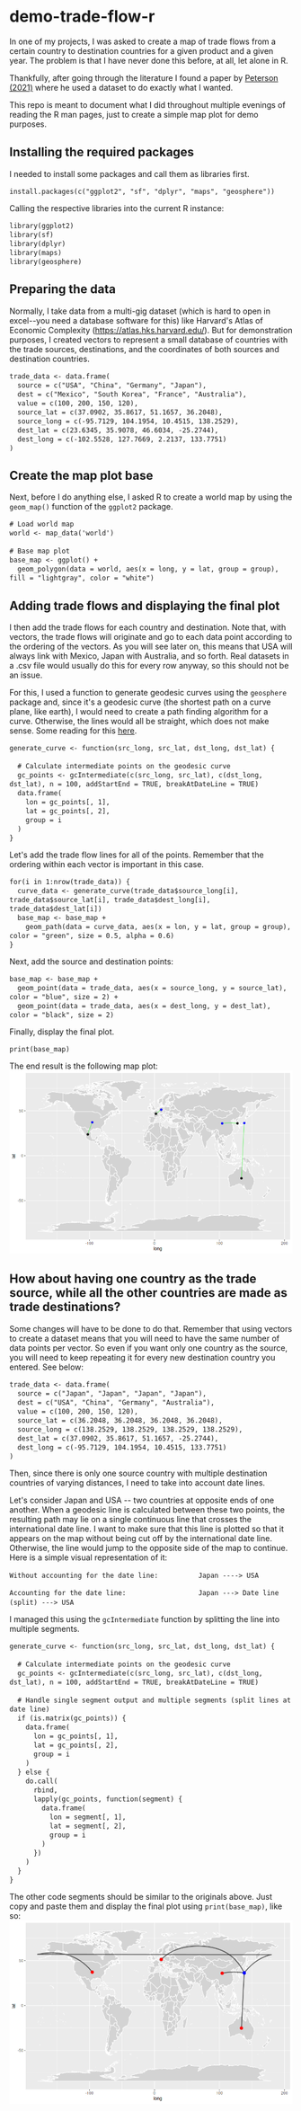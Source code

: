 # demo-trade-flow-r

In one of my projects, I was asked to create a map of trade flows from a certain country to destination countries for a given product and a given year. The problem is that I have never done this before, at all, let alone in R.

Thankfully, after going through the literature I found a paper by [Peterson (2021)](https://journals.sagepub.com/doi/abs/10.1177/00220027211014945) where he used a dataset to do exactly what I wanted.

This repo is meant to document what I did throughout multiple evenings of reading the R man pages, just to create a simple map plot for demo purposes.

## Installing the required packages
I needed to install some packages and call them as libraries first.

```
install.packages(c("ggplot2", "sf", "dplyr", "maps", "geosphere"))
```

Calling the respective libraries into the current R instance:
```
library(ggplot2)
library(sf)
library(dplyr)
library(maps)
library(geosphere)
```

## Preparing the data
Normally, I take data from a multi-gig dataset (which is hard to open in excel--you need a database software for this) like Harvard's Atlas of Economic Complexity (https://atlas.hks.harvard.edu/). But for demonstration purposes, I created vectors to represent a small database of countries with the trade sources, destinations, and the coordinates of both sources and destination countries.

```
trade_data <- data.frame(
  source = c("USA", "China", "Germany", "Japan"),
  dest = c("Mexico", "South Korea", "France", "Australia"),
  value = c(100, 200, 150, 120),
  source_lat = c(37.0902, 35.8617, 51.1657, 36.2048),
  source_long = c(-95.7129, 104.1954, 10.4515, 138.2529),
  dest_lat = c(23.6345, 35.9078, 46.6034, -25.2744),
  dest_long = c(-102.5528, 127.7669, 2.2137, 133.7751)
)
```

## Create the map plot base
Next, before I do anything else, I asked R to create a world map by using the `geom_map()` function of the `ggplot2` package.

```
# Load world map
world <- map_data('world')

# Base map plot
base_map <- ggplot() +
  geom_polygon(data = world, aes(x = long, y = lat, group = group), fill = "lightgray", color = "white")
```

## Adding trade flows and displaying the final plot
I then add the trade flows for each country and destination. Note that, with vectors, the trade flows will originate and go to each data point according to the ordering of the vectors. As you will see later on, this means that USA will always link with Mexico, Japan with Australia, and so forth. Real datasets in a .csv file would usually do this for every row anyway, so this should not be an issue. 

For this, I used a function to generate geodesic curves using the `geosphere` package and, since it's a geodesic curve (the shortest path on a curve plane, like earth), I would need to create a path finding algorithm for a curve. Otherwise, the lines would all be straight, which does not make sense. Some reading for this [here](https://cran.r-project.org/web/packages/geosphere/vignettes/geosphere.pdf).

```
generate_curve <- function(src_long, src_lat, dst_long, dst_lat) {

  # Calculate intermediate points on the geodesic curve
  gc_points <- gcIntermediate(c(src_long, src_lat), c(dst_long, dst_lat), n = 100, addStartEnd = TRUE, breakAtDateLine = TRUE)
  data.frame(
    lon = gc_points[, 1],
    lat = gc_points[, 2],
    group = i
  )
}
```
Let's add the trade flow lines for all of the points. Remember that the ordering within each vector is important in this case.

```
for(i in 1:nrow(trade_data)) {
  curve_data <- generate_curve(trade_data$source_long[i], trade_data$source_lat[i], trade_data$dest_long[i], trade_data$dest_lat[i])
  base_map <- base_map +
    geom_path(data = curve_data, aes(x = lon, y = lat, group = group), color = "green", size = 0.5, alpha = 0.6)
}
```
Next, add the source and destination points:

```
base_map <- base_map +
  geom_point(data = trade_data, aes(x = source_long, y = source_lat), color = "blue", size = 2) +
  geom_point(data = trade_data, aes(x = dest_long, y = dest_lat), color = "black", size = 2)
```

Finally, display the final plot.
```
print(base_map)
```
The end result is the following map plot:
![Map plot](https://github.com/hiu-sasongkojati/demo-trade-flow-r/blob/main/result%20map%20plot.png)

## How about having one country as the trade source, while all the other countries are made as trade destinations?
Some changes will have to be done to do that. Remember that using vectors to create a dataset means that you will need to have the same number of data points per vector. So even if you want only one country as the source, you will need to keep repeating it for every new destination country you entered. See below:
```
trade_data <- data.frame(
  source = c("Japan", "Japan", "Japan", "Japan"),
  dest = c("USA", "China", "Germany", "Australia"),
  value = c(100, 200, 150, 120),
  source_lat = c(36.2048, 36.2048, 36.2048, 36.2048),
  source_long = c(138.2529, 138.2529, 138.2529, 138.2529),
  dest_lat = c(37.0902, 35.8617, 51.1657, -25.2744),
  dest_long = c(-95.7129, 104.1954, 10.4515, 133.7751)
)
```
Then, since there is only one source country with multiple destination countries of varying distances, I need to take into account date lines. 

Let's consider Japan and USA -- two countries at opposite ends of one another. When a geodesic line is calculated between these two points, the resulting path may lie on a single continuous line that crosses the international date line. I want to make sure that this line is plotted so that it appears on the map without being cut off by the international date line. Otherwise, the line would jump to the opposite side of the map to continue. Here is a simple visual representation of it:

`Without accounting for the date line:          Japan ----> USA`

`Accounting for the date line:                  Japan ---> Date line (split) ---> USA`

I managed this using the `gcIntermediate` function by splitting the line into multiple segments. 

```
generate_curve <- function(src_long, src_lat, dst_long, dst_lat) {

  # Calculate intermediate points on the geodesic curve
  gc_points <- gcIntermediate(c(src_long, src_lat), c(dst_long, dst_lat), n = 100, addStartEnd = TRUE, breakAtDateLine = TRUE)

  # Handle single segment output and multiple segments (split lines at date line)
  if (is.matrix(gc_points)) {
    data.frame(
      lon = gc_points[, 1],
      lat = gc_points[, 2],
      group = i
    )
  } else {
    do.call(
      rbind,
      lapply(gc_points, function(segment) {
        data.frame(
          lon = segment[, 1],
          lat = segment[, 2],
          group = i
        )
      })
    )
  }
}
```

The other code segments should be similar to the originals above. Just copy and paste them and display the final plot using `print(base_map)`, like so:
![Map plot with multiple lines](https://github.com/hiu-sasongkojati/demo-trade-flow-r/blob/main/result%20map%20plot%20-%20multiple%20lines.png)
